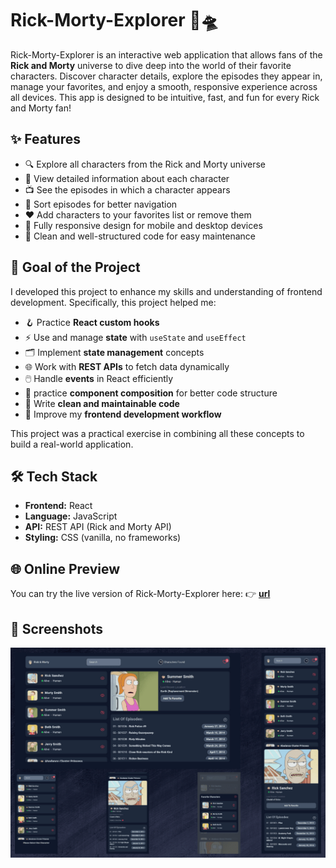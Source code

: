 # Rick-Morty-Explorer 🚀🛸

Rick-Morty-Explorer is an interactive web application that allows fans of the **Rick and Morty** universe to dive deep into the world of their favorite characters. Discover character details, explore the episodes they appear in, manage your favorites, and enjoy a smooth, responsive experience across all devices. This app is designed to be intuitive, fast, and fun for every Rick and Morty fan!  

## ✨ Features

- 🔍 Explore all characters from the Rick and Morty universe  
- 📝 View detailed information about each character  
- 📺 See the episodes in which a character appears  
- 🔢 Sort episodes for better navigation  
- ❤️ Add characters to your favorites list or remove them  
- 📱 Fully responsive design for mobile and desktop devices  
- 🧹 Clean and well-structured code for easy maintenance  

## 🎯 Goal of the Project

I developed this project to enhance my skills and understanding of frontend development. Specifically, this project helped me:  

- 🪝 Practice **React custom hooks**  
- ⚡ Use and manage **state** with `useState` and `useEffect`  
- 🗂️ Implement **state management** concepts  
- 🌐 Work with **REST APIs** to fetch data dynamically  
- 🖱️ Handle **events** in React efficiently
- 🧱 practice **component composition** for better code structure
- 🧼 Write **clean and maintainable code**  
- 🚀 Improve my **frontend development workflow**  

This project was a practical exercise in combining all these concepts to build a real-world application.  

## 🛠️ Tech Stack

- **Frontend:** React  
- **Language:** JavaScript 
- **API:** REST API (Rick and Morty API)  
- **Styling:** CSS (vanilla, no frameworks)  

## 🌐 Online Preview

You can try the live version of Rick-Morty-Explorer here:
👉 [**url**](link)

## 📸 Screenshots

![preview image](/preview.png)

